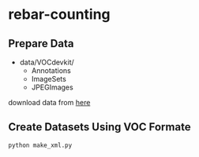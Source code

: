 # rebar-counting


## Prepare Data
	
- data/VOCdevkit/
	- Annotations
	- ImageSets
	- JPEGImages
	
download data from [here](https://pan.baidu.com/s/1NxACM1coAXthmXizXKyhow)

## Create Datasets Using VOC Formate
```
python make_xml.py
```